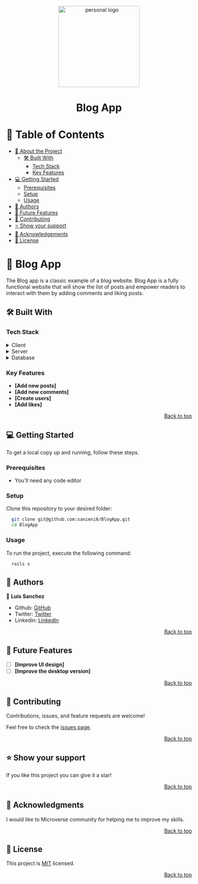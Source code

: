 <a name="readme-top"></a>

<div align="center">
 <a href="https://imgbox.com/ftUpMLFI" target="_blank"><img src="https://images2.imgbox.com/fd/29/ftUpMLFI_o.png" alt="personal logo"/ width="220"  height="auto"></a>
  <br/>
 </div>

<div align="center">

  <h1><b>Blog App</b></h1>

</div>

<!-- TABLE OF CONTENTS -->

# 📗 Table of Contents

- [📖 About the Project](#about-project)
  - [🛠 Built With](#built-with)
    - [Tech Stack](#tech-stack)
    - [Key Features](#key-features)
- [💻 Getting Started](#getting-started)
  - [Prerequisites](#prerequisites)
  - [Setup](#setup)
  - [Usage](#usage)
- [👥 Authors](#authors)
- [🔭 Future Features](#future-features)
- [🤝 Contributing](#contributing)
- [⭐️ Show your support](#support)
- [🙏 Acknowledgements](#acknowledgements)
- [📝 License](#license)

<!-- PROJECT DESCRIPTION -->

# 📖 Blog App <a name="about-project"></a>

The Blog app is a classic example of a blog website. Blog App is a fully functional website that will show the list of posts and empower readers to interact with them by adding comments and liking posts.

## 🛠 Built With <a name="built-with"></a>

### Tech Stack <a name="tech-stack"></a>


<details>
  <summary>Client</summary>
  <ul>
    <li>Ruby on rails</li>
  </ul>
</details>

<details>
  <summary>Server</summary>
  <ul>
    <li>LocalHost</li>
  </ul>
</details>

<details>
  <summary>Database</summary>
  <ul>
    <li>Postgresql</li>
  </ul>
</details>

<!-- Features -->

### Key Features <a name="key-features"></a>

- **[Add new posts]**
- **[Add new comments]**
- **[Create users]**
- **[Add likes]**

<p align="right"><a href="#readme-top">Back to top</a></p>

<!-- GETTING STARTED -->

## 💻 Getting Started <a name="getting-started"></a>

To get a local copy up and running, follow these steps.

### Prerequisites

- You'll need any code editor 

### Setup

Clone this repository to your desired folder:

```sh
  git clone git@github.com:sanieni6/BlogApp.git
  cd BlogApp
```

### Usage

To run the project, execute the following command:

```sh
  rails s
```

## 👥 Authors <a name="authors"></a>

👤 **Luis Sanchez**

- Github: [GitHub](https://github.com/sanieni6/)
- Twitter: [Twitter](https://twitter.com/its_luis_sz23)
- Linkedin:  [LinkedIn](https://www.linkedin.com/in/luissanchezz3/)

<p align="right"><a href="#readme-top">Back to top</a></p>

## 🔭 Future Features <a name="future-features"></a>

- [ ] **[Improve UI design]**
- [ ] **[Improve the desktop version]**

<p align="right"><a href="#readme-top">Back to top</a></p>

<!-- CONTRIBUTING -->

## 🤝 Contributing <a name="contributing"></a>

Contributions, issues, and feature requests are welcome!

Feel free to check the [issues page](../../issues/).

<p align="right"><a href="#readme-top">Back to top</a></p>

<!-- SUPPORT -->

## ⭐️ Show your support <a name="support"></a>

If you like this project you can give it a star!

<p align="right"><a href="#readme-top">Back to top</a></p>

<!-- ACKNOWLEDGEMENTS -->

## 🙏 Acknowledgments <a name="acknowledgements"></a>

I would like to Microverse community for helping me to improve my skills.

<p align="right"><a href="#readme-top">Back to top</a></p>

<!-- FAQ (optional) -->

## 📝 License <a name="license"></a>

This project is [MIT](./LICENSE) licensed.

<p align="right"><a href="#readme-top">Back to top</a></p>
